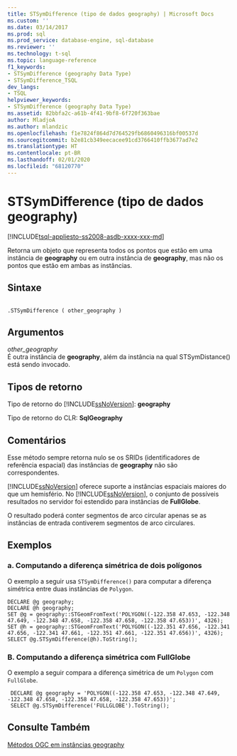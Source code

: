 ```yaml
---
title: STSymDifference (tipo de dados geography) | Microsoft Docs
ms.custom: ''
ms.date: 03/14/2017
ms.prod: sql
ms.prod_service: database-engine, sql-database
ms.reviewer: ''
ms.technology: t-sql
ms.topic: language-reference
f1_keywords:
- STSymDifference (geography Data Type)
- STSymDifference_TSQL
dev_langs:
- TSQL
helpviewer_keywords:
- STSymDifference (geography Data Type)
ms.assetid: 82bbfa2c-a61b-4f41-9bf8-6f720f363bae
author: MladjoA
ms.author: mlandzic
ms.openlocfilehash: f1e7824f864d7d764529fb6860496316bf00537d
ms.sourcegitcommit: b2e81cb349eecacee91cd3766410ffb3677ad7e2
ms.translationtype: HT
ms.contentlocale: pt-BR
ms.lasthandoff: 02/01/2020
ms.locfileid: "68120770"
---
```

# <a name="stsymdifference-geography-data-type"></a>STSymDifference (tipo de dados geography)
[!INCLUDE[tsql-appliesto-ss2008-asdb-xxxx-xxx-md](../../includes/tsql-appliesto-ss2008-asdb-xxxx-xxx-md.md)]

  Retorna um objeto que representa todos os pontos que estão em uma instância de **geography** ou em outra instância de **geography**, mas não os pontos que estão em ambas as instâncias.  
  
## <a name="syntax"></a>Sintaxe  
  
```  
  
.STSymDifference ( other_geography )  
```  
  
## <a name="arguments"></a>Argumentos  
 *other_geography*  
 É outra instância de **geography**, além da instância na qual STSymDistance() está sendo invocado.  
  
## <a name="return-types"></a>Tipos de retorno  
 Tipo de retorno do [!INCLUDE[ssNoVersion](../../includes/ssnoversion-md.md)]: **geography**  
  
 Tipo de retorno do CLR: **SqlGeography**  
  
## <a name="remarks"></a>Comentários  
 Esse método sempre retorna nulo se os SRIDs (identificadores de referência espacial) das instâncias de **geography** não são correspondentes.  
  
 [!INCLUDE[ssNoVersion](../../includes/ssnoversion-md.md)] oferece suporte a instâncias espaciais maiores do que um hemisfério. No [!INCLUDE[ssNoVersion](../../includes/ssnoversion-md.md)], o conjunto de possíveis resultados no servidor foi estendido para instâncias de **FullGlobe**.  
  
 O resultado poderá conter segmentos de arco circular apenas se as instâncias de entrada contiverem segmentos de arco circulares.  
  
## <a name="examples"></a>Exemplos  
  
### <a name="a-computing-the-symmetric-difference-of-two-polygons"></a>a. Computando a diferença simétrica de dois polígonos  
 O exemplo a seguir usa `STSymDifference()` para computar a diferença simétrica entre duas instâncias de `Polygon`.  
  
```  
DECLARE @g geography;  
DECLARE @h geography;  
SET @g = geography::STGeomFromText('POLYGON((-122.358 47.653, -122.348 47.649, -122.348 47.658, -122.358 47.658, -122.358 47.653))', 4326);  
SET @h = geography::STGeomFromText('POLYGON((-122.351 47.656, -122.341 47.656, -122.341 47.661, -122.351 47.661, -122.351 47.656))', 4326);  
SELECT @g.STSymDifference(@h).ToString();  
```  
  
### <a name="b-computing-the-symmetric-difference-with-fullglobe"></a>B. Computando a diferença simétrica com FullGlobe  
 O exemplo a seguir compara a diferença simétrica de um `Polygon` com `FullGlobe`.  
  
```
 DECLARE @g geography = 'POLYGON((-122.358 47.653, -122.348 47.649, -122.348 47.658, -122.358 47.658, -122.358 47.653))';  
 SELECT @g.STSymDifference('FULLGLOBE').ToString();
 ```  
  
## <a name="see-also"></a>Consulte Também  
 [Métodos OGC em instâncias geography](../../t-sql/spatial-geography/ogc-methods-on-geography-instances.md)  
  
  
